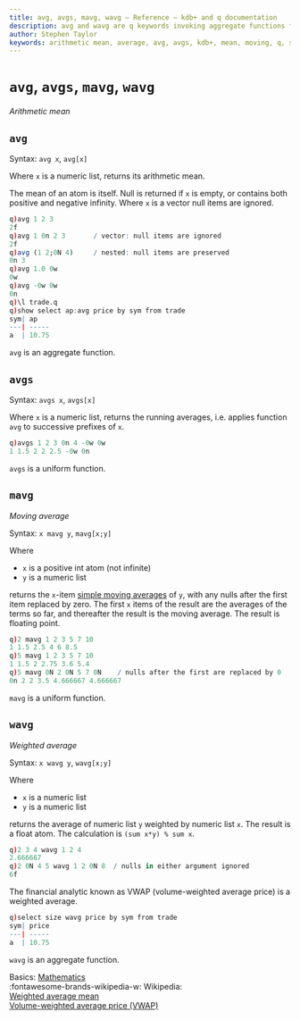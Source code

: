 ```yaml
---
title: avg, avgs, mavg, wavg – Reference – kdb+ and q documentation
description: avg and wavg are q keywords invoking aggregate functions for the arithmetic and weighted means of a vector. avgs and mavgs are q keywords that invoke uniform functions that return the cumulative and moving means of a vector.
author: Stephen Taylor
keywords: arithmetic mean, average, avg, avgs, kdb+, mean, moving, q, statistics, volume-weighted average price, vwap, weighted average
---
```

# `avg`, `avgs`, `mavg`, `wavg`





_Arithmetic mean_

## `avg` 

Syntax: `avg x`, `avg[x]`

Where `x` is a numeric list, returns its arithmetic mean. 

The mean of an atom is itself. 
Null is returned if `x` is empty, or contains both positive and negative infinity. Where `x` is a vector null items are ignored.

```q
q)avg 1 2 3
2f
q)avg 1 0n 2 3       / vector: null items are ignored
2f
q)avg (1 2;0N 4)     / nested: null items are preserved
0n 3
q)avg 1.0 0w
0w
q)avg -0w 0w
0n
q)\l trade.q
q)show select ap:avg price by sym from trade
sym| ap
---| -----
a  | 10.75
```

`avg` is an aggregate function.



## `avgs` 

Syntax: `avgs x`, `avgs[x]`

Where `x` is a numeric list, returns the running averages, i.e. applies function `avg` to successive prefixes of `x`.

```q
q)avgs 1 2 3 0n 4 -0w 0w
1 1.5 2 2 2.5 -0w 0n
```

`avgs` is a uniform function.


## `mavg`

_Moving average_

Syntax: `x mavg y`, `mavg[x;y]`

Where 

-   `x` is a positive int atom (not infinite)
-   `y` is a numeric list

returns the `x`-item [simple moving averages](https://en.wikipedia.org/wiki/Moving_average#Simple_moving_average) of `y`, with any nulls after the first item replaced by zero. The first `x` items of the result are the averages of the terms so far, and thereafter the result is the moving average. The result is floating point.

```q
q)2 mavg 1 2 3 5 7 10
1 1.5 2.5 4 6 8.5
q)5 mavg 1 2 3 5 7 10
1 1.5 2 2.75 3.6 5.4
q)5 mavg 0N 2 0N 5 7 0N    / nulls after the first are replaced by 0
0n 2 2 3.5 4.666667 4.666667
```

`mavg` is a uniform function. 


## `wavg` 

_Weighted average_

Syntax: `x wavg y`, `wavg[x;y]`

Where 

-   `x` is a numeric list
-   `y` is a numeric list

returns the average of numeric list `y` weighted by numeric list `x`. The result is a float atom. The calculation is `(sum x*y) % sum x`.

```q
q)2 3 4 wavg 1 2 4
2.666667
q)2 0N 4 5 wavg 1 2 0N 8  / nulls in either argument ignored
6f
```

The financial analytic known as VWAP (volume-weighted average price) is a weighted average.

```q
q)select size wavg price by sym from trade
sym| price
---| -----
a  | 10.75
```

`wavg` is an aggregate function.



<i class="far fa-hand-point-right"></i>
Basics: [Mathematics](../basics/math.md)<br>
:fontawesome-brands-wikipedia-w: Wikipedia:<br>
[Weighted average mean](https://en.wikipedia.org/wiki/Weighted_arithmetic_mean)<br>
[Volume-weighted average price (VWAP)](https://en.wikipedia.org/wiki/Volume-weighted_average_price)  


